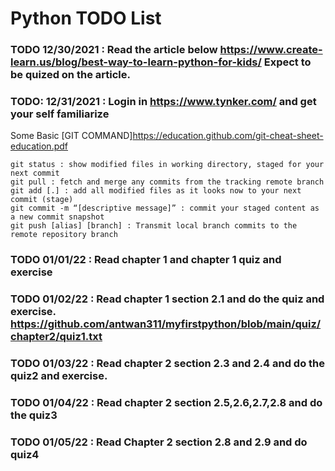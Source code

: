 # Python TODO List

### TODO 12/30/2021 : Read the article below https://www.create-learn.us/blog/best-way-to-learn-python-for-kids/ Expect to be quized on the article.

### TODO: 12/31/2021 : Login in https://www.tynker.com/ and get your self familiarize

Some Basic [GIT COMMAND]https://education.github.com/git-cheat-sheet-education.pdf 

```
git status : show modified files in working directory, staged for your next commit 
git pull : fetch and merge any commits from the tracking remote branch 
git add [.] : add all modified files as it looks now to your next commit (stage) 
git commit -m “[descriptive message]” : commit your staged content as a new commit snapshot 
git push [alias] [branch] : Transmit local branch commits to the remote repository branch
```

### TODO 01/01/22 : Read chapter 1 and chapter 1 quiz and exercise

### TODO 01/02/22 : Read chapter 1 section 2.1 and do the quiz and exercise. https://github.com/antwan311/myfirstpython/blob/main/quiz/chapter2/quiz1.txt 

### TODO 01/03/22 : Read chapter 2 section 2.3 and 2.4 and do the quiz2 and exercise. 

### TODO 01/04/22 : Read chapter 2 section 2.5,2.6,2.7,2.8 and do the quiz3

### TODO 01/05/22 : Read Chapter 2 section 2.8 and 2.9 and do quiz4
